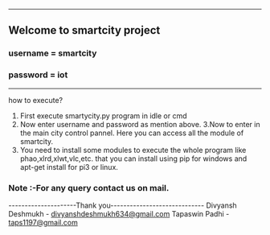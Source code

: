 ------------------------------------------------------------------
Welcome to smartcity project
-----------------------------------------
### username = smartcity

### password = iot
------------------------------------------------------------
how to execute?

1. First execute smartycity.py program in idle or cmd
2. Now enter username and password as mention above.
3.Now to enter in the main city control pannel. Here you can access all the module of smartcity.
4. You need to install some modules to execute the whole program like phao,xlrd,xlwt,vlc,etc. that you can install using pip for windows and apt-get install for pi3 or linux.

### Note :-For any query contact us on mail.

---------------------Thank you-----------------------------
Divyansh Deshmukh - divyanshdeshmukh634@gmail.com
Tapaswin Padhi - taps1197@gmail.com
